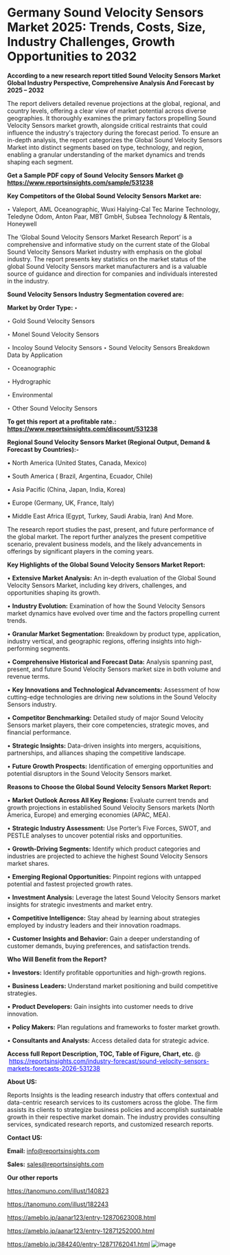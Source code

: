 # Germany Sound Velocity Sensors Market 2025: Trends, Costs, Size, Industry Challenges, Growth Opportunities to 2032

<strong>According to a new research report titled Sound Velocity Sensors Market Global Industry Perspective, Comprehensive Analysis And Forecast by 2025 – 2032</strong>

The report delivers detailed revenue projections at the global, regional, and country levels, offering a clear view of market potential across diverse geographies. It thoroughly examines the primary factors propelling Sound Velocity Sensors market growth, alongside critical restraints that could influence the industry's trajectory during the forecast period. To ensure an in-depth analysis, the report categorizes the Global Sound Velocity Sensors Market into distinct segments based on type, technology, and region, enabling a granular understanding of the market dynamics and trends shaping each segment.

<strong>Get a Sample PDF copy of Sound Velocity Sensors Market </strong><strong>@<a href=https://www.reportsinsights.com/sample/531238 style=color:#0000ff;> https://www.reportsinsights.com/sample/531238</a></strong></font>

<strong>Key Competitors of the Global Sound Velocity Sensors Market are:</strong>

‣ Valeport, AML Oceanographic, Wuxi Haiying-Cal Tec Marine Technology, Teledyne Odom, Anton Paar, MBT GmbH, Subsea Technology & Rentals, Honeywell

The ‘Global Sound Velocity Sensors Market Research Report’ is a comprehensive and informative study on the current state of the Global Sound Velocity Sensors Market industry with emphasis on the global industry. The report presents key statistics on the market status of the global Sound Velocity Sensors market manufacturers and is a valuable source of guidance and direction for companies and individuals interested in the industry.

<strong>Sound Velocity Sensors Industry Segmentation covered are:</strong>

<strong>Market by Order Type: </strong>
‣ 

‣ Gold Sound Velocity Sensors

‣ Monel Sound Velocity Sensors

‣ Incoloy Sound Velocity Sensors
‣ Sound Velocity Sensors Breakdown Data by Application

‣ Oceanographic

‣ Hydrographic

‣ Environmental

‣ Other
Sound Velocity Sensors

<strong>To get this report at a profitable rate.: <a href=https://www.reportsinsights.com/discount/531238 style=color:#0000ff;>https://www.reportsinsights.com/discount/531238</a></strong></font>

<strong>Regional Sound Velocity Sensors Market (Regional Output, Demand &amp; Forecast by Countries):-</strong>

• North America (United States, Canada, Mexico)

• South America ( Brazil, Argentina, Ecuador, Chile)

• Asia Pacific (China, Japan, India, Korea)

• Europe (Germany, UK, France, Italy)

• Middle East Africa (Egypt, Turkey, Saudi Arabia, Iran) And More.

The research report studies the past, present, and future performance of the global market. The report further analyzes the present competitive scenario, prevalent business models, and the likely advancements in offerings by significant players in the coming years.

<strong>Key Highlights of the Global Sound Velocity Sensors Market Report:</strong>

• <strong>Extensive Market Analysis:</strong> An in-depth evaluation of the Global Sound Velocity Sensors Market, including key drivers, challenges, and opportunities shaping its growth.

• <strong>Industry Evolution:</strong> Examination of how the Sound Velocity Sensors market dynamics have evolved over time and the factors propelling current trends.

• <strong>Granular Market Segmentation:</strong> Breakdown by product type, application, industry vertical, and geographic regions, offering insights into high-performing segments.

• <strong>Comprehensive Historical and Forecast Data:</strong> Analysis spanning past, present, and future Sound Velocity Sensors market size in both volume and revenue terms.

• <strong>Key Innovations and Technological Advancements:</strong> Assessment of how cutting-edge technologies are driving new solutions in the Sound Velocity Sensors industry.

• <strong>Competitor Benchmarking:</strong> Detailed study of major Sound Velocity Sensors market players, their core competencies, strategic moves, and financial performance.

• <strong>Strategic Insights:</strong> Data-driven insights into mergers, acquisitions, partnerships, and alliances shaping the competitive landscape.

• <strong>Future Growth Prospects:</strong> Identification of emerging opportunities and potential disruptors in the Sound Velocity Sensors market.

<strong>Reasons to Choose the Global Sound Velocity Sensors Market Report:</strong>

• <strong>Market Outlook Across All Key Regions:</strong> Evaluate current trends and growth projections in established Sound Velocity Sensors markets (North America, Europe) and emerging economies (APAC, MEA).

• <strong>Strategic Industry Assessment:</strong> Use Porter’s Five Forces, SWOT, and PESTLE analyses to uncover potential risks and opportunities.

• <strong>Growth-Driving Segments:</strong> Identify which product categories and industries are projected to achieve the highest Sound Velocity Sensors market shares.

• <strong>Emerging Regional Opportunities:</strong> Pinpoint regions with untapped potential and fastest projected growth rates.

• <strong>Investment Analysis:</strong> Leverage the latest Sound Velocity Sensors market insights for strategic investments and market entry.

• <strong>Competitive Intelligence:</strong> Stay ahead by learning about strategies employed by industry leaders and their innovation roadmaps.

• <strong>Customer Insights and Behavior:</strong> Gain a deeper understanding of customer demands, buying preferences, and satisfaction trends.

<strong>Who Will Benefit from the Report?</strong>

• <strong>Investors:</strong> Identify profitable opportunities and high-growth regions.

• <strong>Business Leaders:</strong> Understand market positioning and build competitive strategies.

• <strong>Product Developers:</strong> Gain insights into customer needs to drive innovation.

• <strong>Policy Makers:</strong> Plan regulations and frameworks to foster market growth.

• <strong>Consultants and Analysts:</strong> Access detailed data for strategic advice.
</ul>
<strong>Access full Report Description, TOC, Table of Figure, Chart, etc. </strong>@  <a href=https://reportsinsights.com/industry-forecast/sound-velocity-sensors-markets-forecasts-2026-531238 style=color:#0000ff;>https://reportsinsights.com/industry-forecast/sound-velocity-sensors-markets-forecasts-2026-531238</a></font>

<strong><strong>About US</strong>:</strong>

Reports Insights is the leading research industry that offers contextual and data-centric research services to its customers across the globe. The firm assists its clients to strategize business policies and accomplish sustainable growth in their respective market domain. The industry provides consulting services, syndicated research reports, and customized research reports.

<strong>Contact US:</strong>

<p class=""""><b>Email:</b> <a href=mailto:info@reportsinsights.com>info@reportsinsights.com</a></p>
<p class=""""><b>Sales:</b> <a href=mailto:sales@reportsinsights.com>sales@reportsinsights.com</a></p>

<strong>Our other reports</strong>

<a href=https://tanomuno.com/illust/140823>https://tanomuno.com/illust/140823</a>

<a href=https://tanomuno.com/illust/182243>https://tanomuno.com/illust/182243</a>

<a href=https://ameblo.jp/aanar123/entry-12870623008.html>https://ameblo.jp/aanar123/entry-12870623008.html</a>

<a href=https://ameblo.jp/aanar123/entry-12871252000.html>https://ameblo.jp/aanar123/entry-12871252000.html</a>

<a href=https://ameblo.jp/384240/entry-12871762041.html>https://ameblo.jp/384240/entry-12871762041.html</a>
![image](https://github.com/user-attachments/assets/1a698b85-57c7-4a2f-a9fb-7daf09f68602)
